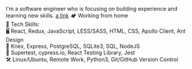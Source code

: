 I'm a software engineer who is focusing on building experience and learning new skills.
[a link](https://github.com/user/repo/blob/branch/other_file.md)
🏕️ Working from home <br />
🦾 Tech Skills:<br />
🖥️ React, Redux, JavaScript, LESS/SASS, HTML, CSS, Apollo Client, Ant Design<br />
💽 Knex, Express, PostgreSQL, SQLite3, SQL, NodeJS<br />
🧪 Supertest, cypress.io, React Testing Library, Jest<br />
🛠️ Linux/Ubuntu, Remote Work, Python3, Git/GitHub Version Control<br />
